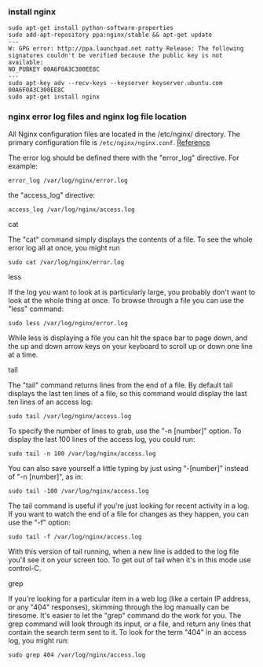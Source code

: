 ### install nginx

    sudo apt-get install python-software-properties
    sudo add-apt-repository ppa:nginx/stable && apt-get update
    ---
    W: GPG error: http://ppa.launchpad.net natty Release: The following
    signatures couldn't be verified because the public key is not available:
    NO_PUBKEY 00A6F0A3C300EE8C
    ---
    sudo apt-key adv --recv-keys --keyserver keyserver.ubuntu.com 00A6F0A3C300EE8C
    sudo apt-get install nginx

### nginx error log files and nginx log file location

All Nginx configuration files are located in the /etc/nginx/ directory. The
primary configuration file is `/etc/nginx/nginx.conf`. [Reference](https://www.linode.com/docs/websites/nginx/basic-nginx-configuration)

The error log should be defined there with the "error_log" directive. For example:

    error_log /var/log/nginx/error.log

the "access_log" directive:

    access_log /var/log/nginx/access.log

cat

The "cat" command simply displays the contents of a file.
To see the whole error log all at once, you might run

    sudo cat /var/log/nginx/error.log

less

If the log you want to look at is particularly large,
you probably don't want to look at the whole thing at once.
To browse through a file you can use the "less" command:

    sudo less /var/log/nginx/error.log

While less is displaying a file you can hit the space bar to page down,
and the up and down arrow keys on your keyboard to scroll up or down one line at a time.

tail

The "tail" command returns lines from the end of a file.
By default tail displays the last ten lines of a file,
so this command would display the last ten lines of an access log:

    sudo tail /var/log/nginx/access.log

To specify the number of lines to grab, use the "-n [number]" option.
To display the last 100 lines of the access log, you could run:

    sudo tail -n 100 /var/log/nginx/access.log

You can also save yourself a little typing by just using "-[number]" instead of "-n [number]", as in:

    sudo tail -100 /var/log/nginx/access.log

The tail command is useful if you're just looking for recent activity in a log.
If you want to watch the end of a file for changes as they happen,
you can use the "-f" option:

    sudo tail -f /var/log/nginx/access.log

With this version of tail running, when a new line is added to the log file you'll see it on your screen too.
To get out of tail when it's in this mode use control-C.

grep

If you're looking for a particular item in a web log (like a certain IP address, or any "404" responses),
skimming through the log manually can be tiresome. It's easier to let the "grep" command do the work for you.
The grep command will look through its input, or a file, and return any lines that contain the search term sent to it.
To look for the term "404" in an access log, you might run:

    sudo grep 404 /var/log/nginx/access.log

